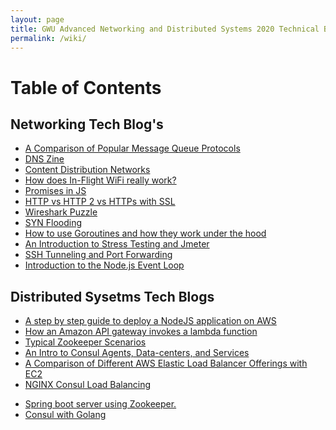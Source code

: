 ```yaml
---
layout: page
title: GWU Advanced Networking and Distributed Systems 2020 Technical Blog
permalink: /wiki/
---
```


<link type="text/css" rel="stylesheet" href="/assets/css/lightslider.min.css" />
<script src="https://ajax.googleapis.com/ajax/libs/jquery/1.11.0/jquery.min.js"></script>
<script src="/assets/js/lightslider.min.js"></script>



# Table of Contents

## Networking Tech Blog's
- [A Comparison of Popular Message Queue Protocols](/wiki/messagequeues/)
- [DNS Zine](/wiki/dns_zine/)
- [Content Distribution Networks](/wiki/cloudfront)
- [How does In-Flight WiFi really work?](/wiki/inflightWifiBlog/)
- [Promises in JS](/wiki/Promises/)
- [HTTP vs HTTP 2 vs HTTPs with SSL](/wiki/http1-2httpsSSL/)
- [Wireshark Puzzle](/wiki/wireshark/)
- [SYN Flooding](/wiki/syn_flooding/)
- [How to use Goroutines and how they work under the hood](/wiki/goroutine_study/)
- [An Introduction to Stress Testing and Jmeter](/wiki/StressTestingBlog/)
- [SSH Tunneling and Port Forwarding](/wiki/tunneling/)
- [Introduction to the Node.js Event Loop](/wiki/nodejs/)

## Distributed Sysetms Tech Blogs
- [A step by step guide to deploy a NodeJS application on AWS](/wiki/nodejsaws) 
- [How an Amazon API gateway invokes a lambda function](/wiki/a4AWSLambdaAPIgateway)
- [Typical Zookeeper Scenarios](/wiki/typicalZookeeperScenarios/)
- [An Intro to Consul Agents, Data-centers, and Services](/wiki/Consul101Blog/)
- [A Comparison of Different AWS Elastic Load Balancer Offerings with EC2](/wiki/awsec2loadBalancers)
- [NGINX Consul Load Balancing](/wiki/nginxconsullb/)
<!-- - [etcd with Docker vs Consul with Vagrant](/wiki/etcd+Docker_vs_Consul+vagrant/)-->
- [Spring boot server using Zookeeper.](/wiki/zookeeper/)
- [Consul with Golang](/wiki/ConsulWithGoBlog/)

